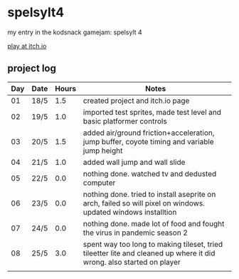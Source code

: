 # spelsylt4
my entry in the kodsnack gamejam: spelsylt 4

[play at itch.io](https://madeso.itch.io/spelsylt4)

## project log

| Day | Date | Hours | Notes |
|-----|------|-------|-------|
| 01  | 18/5 |  1.5  | created project and itch.io page |
| 02  | 19/5 |  1.0  | imported test sprites, made test level and basic platformer controls |
| 03  | 20/5 |  1.5  | added air/ground friction+acceleration, jump buffer, coyote timing and variable jump height |
| 04  | 21/5 |  1.0  | added wall jump and wall slide |
| 05  | 22/5 |  0.0  | nothing done. watched tv and dedusted computer |
| 06  | 23/5 |  0.0  | nothing done. tried to install aseprite on arch, failed so will pixel on windows. updated windows installtion |
| 07  | 24/5 |  0.0  | nothing done. made lot of food and fought the virus in pandemic season 2 |
| 08  | 25/5 |  3.0  | spent way too long to making tileset, tried tileetter lite and cleaned up where it did wrong. also started on player |
|  |  |  |  |

